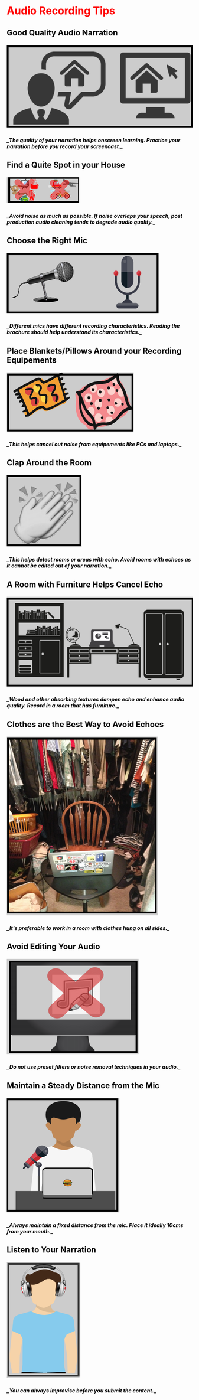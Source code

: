 <h1 style="color:red;"> Audio Recording Tips

<h2 style="color:black;"> Good Quality Audio Narration

![](Pic1.PNG)

<h5 style="color:black;"> _The quality of your narration helps onscreen learning. Practice your narration before you record your screencast._

<h2 style="color:black;">  Find a Quite Spot in your House

![](pic2.PNG)

<h5 style="color:black;">  _Avoid noise as much as possible. If noise overlaps your speech, post production audio cleaning tends to degrade audio quality._

<h2 style="color:black;">  Choose the Right Mic

![](pic3.PNG)

<h5 style="color:black;">  _Different mics have different recording characteristics. Reading the brochure should help understand its characteristics._

<h2 style="color:black;">  Place Blankets/Pillows Around your Recording Equipements 

![](pic4.PNG)

<h5 style="color:black;">  _This helps cancel out noise from equipements like PCs and laptops._

<h2 style="color:black;">  Clap Around the Room

![](pic5.PNG)

<h5 style="color:black;">  _This helps detect rooms or areas with echo. Avoid rooms with echoes as it cannot be edited out of your narration._

<h2 style="color:black;">  A Room with Furniture Helps Cancel Echo

![](pic6.PNG)

<h5 style="color:black;"> _Wood and other absorbing textures dampen echo and enhance audio quality. Record in a room that has furniture._

<h2 style="color:black;">  Clothes are the Best Way to Avoid Echoes

![](pic7.PNG)

<h5 style="color:black;"> _It's preferable to work in a room with clothes hung on all sides._

<h2 style="color:black;">  Avoid Editing Your Audio

![](Pic8.PNG)

<h5 style="color:black;">  _Do not use preset filters or noise removal techniques in your audio._

<h2 style="color:black;"> Maintain a Steady Distance from the Mic

![](Pic9.PNG)

<h5 style="color:black;">  _Always maintain a fixed distance from the mic. Place it ideally 10cms from your mouth._

<h2 style="color:black;">  Listen to Your Narration

![](Pic10.PNG)

<h5 style="color:black;">  _You can always improvise before you submit the content._
